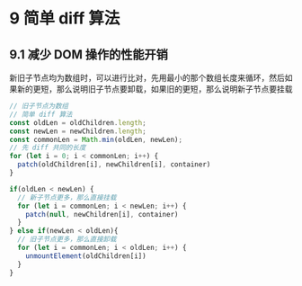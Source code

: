 # 9 简单 diff 算法

## 9.1 减少 DOM 操作的性能开销

新旧子节点均为数组时，可以进行比对，先用最小的那个数组长度来循环，然后如果新的更短，那么说明旧子节点要卸载，如果旧的更短，那么说明新子节点要挂载

```js
// 旧子节点为数组
// 简单 diff 算法
const oldLen = oldChildren.length;
const newLen = newChildren.length;
const commonLen = Math.min(oldLen, newLen);
// 先 diff 共同的长度
for (let i = 0; i < commonLen; i++) {
  patch(oldChildren[i], newChildren[i], container)
}

if(oldLen < newLen) {
  // 新子节点更多，那么直接挂载
  for (let i = commonLen; i < newLen; i++) {
    patch(null, newChildren[i], container)
  }
} else if(newLen < oldLen){
  // 旧子节点更多，那么直接卸载
  for (let i = commonLen; i < oldLen; i++) {
    unmountElement(oldChildren[i])
  }
}
```
